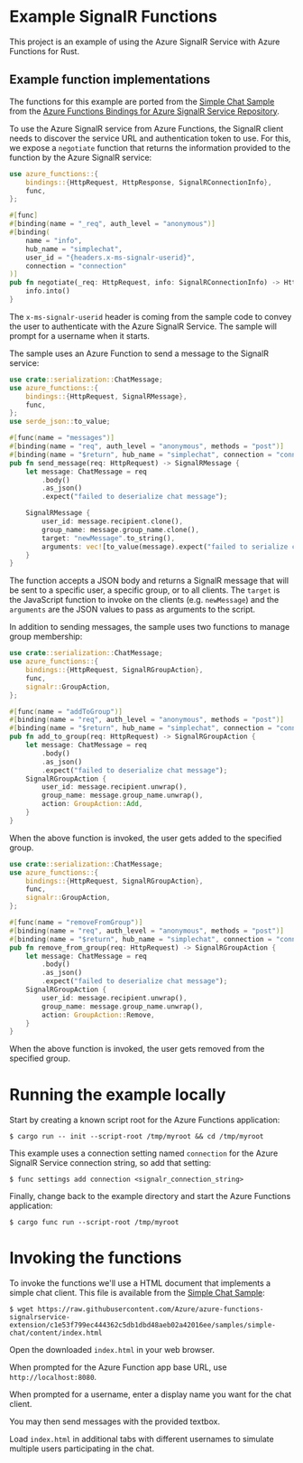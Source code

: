 # Example SignalR Functions

This project is an example of using the Azure SignalR Service with Azure Functions for Rust.

## Example function implementations

The functions for this example are ported from the [Simple Chat Sample](https://github.com/Azure/azure-functions-signalrservice-extension/tree/dev/samples/simple-chat) from the [Azure Functions Bindings for Azure SignalR Service Repository](https://github.com/Azure/azure-functions-signalrservice-extension).

To use the Azure SignalR service from Azure Functions, the SignalR client needs to discover the service URL and authentication token to use.  For this, we expose a `negotiate` function that returns the information provided to the function by the Azure SignalR service:

```rust
use azure_functions::{
    bindings::{HttpRequest, HttpResponse, SignalRConnectionInfo},
    func,
};

#[func]
#[binding(name = "_req", auth_level = "anonymous")]
#[binding(
    name = "info",
    hub_name = "simplechat",
    user_id = "{headers.x-ms-signalr-userid}",
    connection = "connection"
)]
pub fn negotiate(_req: HttpRequest, info: SignalRConnectionInfo) -> HttpResponse {
    info.into()
}
```

The `x-ms-signalr-userid` header is coming from the sample code to convey the user to authenticate with the Azure SignalR Service.  The sample will prompt for a username when it starts.

The sample uses an Azure Function to send a message to the SignalR service:

```rust
use crate::serialization::ChatMessage;
use azure_functions::{
    bindings::{HttpRequest, SignalRMessage},
    func,
};
use serde_json::to_value;

#[func(name = "messages")]
#[binding(name = "req", auth_level = "anonymous", methods = "post")]
#[binding(name = "$return", hub_name = "simplechat", connection = "connection")]
pub fn send_message(req: HttpRequest) -> SignalRMessage {
    let message: ChatMessage = req
        .body()
        .as_json()
        .expect("failed to deserialize chat message");

    SignalRMessage {
        user_id: message.recipient.clone(),
        group_name: message.group_name.clone(),
        target: "newMessage".to_string(),
        arguments: vec![to_value(message).expect("failed to serialize chat message")],
    }
}
```

The function accepts a JSON body and returns a SignalR message that will be sent to a specific user, a specific group, or to all clients.  The `target` is the JavaScript function to invoke on the clients (e.g. `newMessage`) and the `arguments` are the JSON values to pass as arguments to the script.

In addition to sending messages, the sample uses two functions to manage group membership:

```rust
use crate::serialization::ChatMessage;
use azure_functions::{
    bindings::{HttpRequest, SignalRGroupAction},
    func,
    signalr::GroupAction,
};

#[func(name = "addToGroup")]
#[binding(name = "req", auth_level = "anonymous", methods = "post")]
#[binding(name = "$return", hub_name = "simplechat", connection = "connection")]
pub fn add_to_group(req: HttpRequest) -> SignalRGroupAction {
    let message: ChatMessage = req
        .body()
        .as_json()
        .expect("failed to deserialize chat message");
    SignalRGroupAction {
        user_id: message.recipient.unwrap(),
        group_name: message.group_name.unwrap(),
        action: GroupAction::Add,
    }
}
```

When the above function is invoked, the user gets added to the specified group.

```rust
use crate::serialization::ChatMessage;
use azure_functions::{
    bindings::{HttpRequest, SignalRGroupAction},
    func,
    signalr::GroupAction,
};

#[func(name = "removeFromGroup")]
#[binding(name = "req", auth_level = "anonymous", methods = "post")]
#[binding(name = "$return", hub_name = "simplechat", connection = "connection")]
pub fn remove_from_group(req: HttpRequest) -> SignalRGroupAction {
    let message: ChatMessage = req
        .body()
        .as_json()
        .expect("failed to deserialize chat message");
    SignalRGroupAction {
        user_id: message.recipient.unwrap(),
        group_name: message.group_name.unwrap(),
        action: GroupAction::Remove,
    }
}
```

When the above function is invoked, the user gets removed from the specified group.

# Running the example locally

Start by creating a known script root for the Azure Functions application:

```
$ cargo run -- init --script-root /tmp/myroot && cd /tmp/myroot
```

This example uses a connection setting named `connection` for the Azure SignalR Service connection string, so add that setting:

```
$ func settings add connection <signalr_connection_string>
```

Finally, change back to the example directory and start the Azure Functions application:

```
$ cargo func run --script-root /tmp/myroot
```

# Invoking the functions

To invoke the functions we'll use a HTML document that implements a simple chat client.  This file is available from the [Simple Chat Sample](https://github.com/Azure/azure-functions-signalrservice-extension/tree/dev/samples/simple-chat):

```
$ wget https://raw.githubusercontent.com/Azure/azure-functions-signalrservice-extension/c1e53f799ec444362c5db1dbd48aeb02a42016ee/samples/simple-chat/content/index.html
```

Open the downloaded `index.html` in your web browser.

When prompted for the Azure Function app base URL, use `http://localhost:8080`.

When prompted for a username, enter a display name you want for the chat client.

You may then send messages with the provided textbox.

Load `index.html` in additional tabs with different usernames to simulate multiple users participating in the chat.